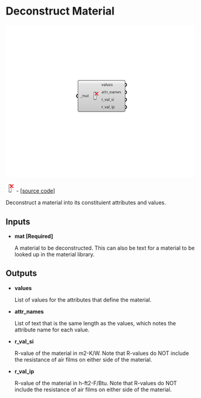 # Deconstruct Material

![](../../.gitbook/assets/Deconstruct_Material.png)

![](../../.gitbook/assets/Deconstruct_Material%20%281%29.png) - [\[source code\]](https://github.com/ladybug-tools/honeybee-grasshopper-energy/blob/master/honeybee_grasshopper_energy/src//HB%20Deconstruct%20Material.py)

Deconstruct a material into its constituient attributes and values.

## Inputs

* **mat \[Required\]**

  A material to be deconstructed. This can also be text for a material to be looked up in the material library. 

## Outputs

* **values**

  List of values for the attributes that define the material. 

* **attr\_names**

  List of text that is the same length as the values, which notes the attribute name for each value. 

* **r\_val\_si**

  R-value of the material in m2-K/W. Note that R-values do NOT include the resistance of air films on either side of the material. 

* **r\_val\_ip**

  R-value of the material in h-ft2-F/Btu. Note that R-values do NOT include the resistance of air films on either side of the material. 

